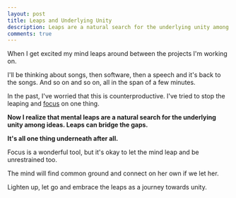 ```yaml
---
layout: post
title: Leaps and Underlying Unity
description: Leaps are a natural search for the underlying unity among ideas.
comments: true
---
```

When I get excited my mind leaps around between the projects I'm working on.

I'll be thinking about songs, then software, then a speech and it's back to the songs.  And so on and so on, all in the span of a few minutes.

In the past, I've worried that this is counterproductive.  I've tried to stop the leaping and [focus](/focus) on one thing.

**Now I realize that mental leaps are a natural search for the underlying unity among ideas. Leaps can bridge the gaps.**

**It's all one thing underneath after all.**

Focus is a wonderful tool, but it's okay to let the mind leap and be unrestrained too.

The mind will find common ground and connect on her own if we let her.

Lighten up, let go and embrace the leaps as a journey towards unity.
